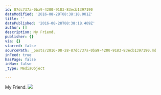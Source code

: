 ```yaml
---
id: 87dc737a-0ba9-4200-9183-83ecb1397190
dateModified: '2016-08-28T08:38:18.001Z'
title: ''
datePublished: '2016-08-28T08:38:18.409Z'
author: []
description: My Friend.
publisher: {}
via: {}
starred: false
sourcePath: _posts/2016-08-28-87dc737a-0ba9-4200-9183-83ecb1397190.md
inFeed: true
hasPage: false
inNav: false
_type: MediaObject

---
```

My Friend.
![](https://the-grid-user-content.s3-us-west-2.amazonaws.com/1cf056d0-5419-42a1-93c1-f322428e7d2d.jpg)